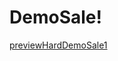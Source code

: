 # DemoSale!
[previewHardDemoSale1](https://github.com/anonexistent/HardDemoSale/assets/90211791/d2db5213-92e6-4ea0-b2d5-fc44859c0655)
